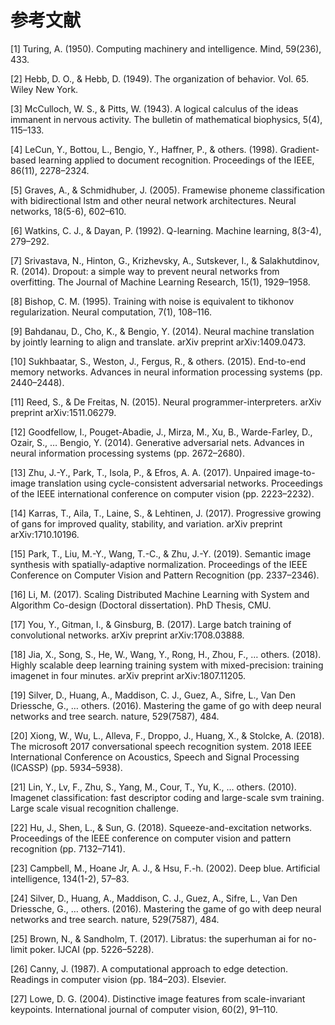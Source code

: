 # 参考文献

[1] Turing, A. (1950). Computing machinery and intelligence. Mind, 59(236), 433.

[2] Hebb, D. O., & Hebb, D. (1949). The organization of behavior. Vol. 65. Wiley New York.

[3] McCulloch, W. S., & Pitts, W. (1943). A logical calculus of the ideas immanent in nervous activity. The bulletin of mathematical biophysics, 5(4), 115–133.

[4] LeCun, Y., Bottou, L., Bengio, Y., Haffner, P., & others. (1998). Gradient-based learning applied to document recognition. Proceedings of the IEEE, 86(11), 2278–2324.

[5] Graves, A., & Schmidhuber, J. (2005). Framewise phoneme classification with bidirectional lstm and other neural network architectures. Neural networks, 18(5-6), 602–610.

[6] Watkins, C. J., & Dayan, P. (1992). Q-learning. Machine learning, 8(3-4), 279–292.

[7] Srivastava, N., Hinton, G., Krizhevsky, A., Sutskever, I., & Salakhutdinov, R. (2014). Dropout: a simple way to prevent neural networks from overfitting. The Journal of Machine Learning Research, 15(1), 1929–1958.

[8] Bishop, C. M. (1995). Training with noise is equivalent to tikhonov regularization. Neural computation, 7(1), 108–116.

[9] Bahdanau, D., Cho, K., & Bengio, Y. (2014). Neural machine translation by jointly learning to align and translate. arXiv preprint arXiv:1409.0473.

[10] Sukhbaatar, S., Weston, J., Fergus, R., & others. (2015). End-to-end memory networks. Advances in neural information processing systems (pp. 2440–2448).

[11] Reed, S., & De Freitas, N. (2015). Neural programmer-interpreters. arXiv preprint arXiv:1511.06279.

[12] Goodfellow, I., Pouget-Abadie, J., Mirza, M., Xu, B., Warde-Farley, D., Ozair, S., … Bengio, Y. (2014). Generative adversarial nets. Advances in neural information processing systems (pp. 2672–2680).

[13] Zhu, J.-Y., Park, T., Isola, P., & Efros, A. A. (2017). Unpaired image-to-image translation using cycle-consistent adversarial networks. Proceedings of the IEEE international conference on computer vision (pp. 2223–2232).

[14] Karras, T., Aila, T., Laine, S., & Lehtinen, J. (2017). Progressive growing of gans for improved quality, stability, and variation. arXiv preprint arXiv:1710.10196.

[15] Park, T., Liu, M.-Y., Wang, T.-C., & Zhu, J.-Y. (2019). Semantic image synthesis with spatially-adaptive normalization. Proceedings of the IEEE Conference on Computer Vision and Pattern Recognition (pp. 2337–2346).

[16] Li, M. (2017). Scaling Distributed Machine Learning with System and Algorithm Co-design (Doctoral dissertation). PhD Thesis, CMU.

[17] You, Y., Gitman, I., & Ginsburg, B. (2017). Large batch training of convolutional networks. arXiv preprint arXiv:1708.03888.

[18] Jia, X., Song, S., He, W., Wang, Y., Rong, H., Zhou, F., … others. (2018). Highly scalable deep learning training system with mixed-precision: training imagenet in four minutes. arXiv preprint arXiv:1807.11205.

[19] Silver, D., Huang, A., Maddison, C. J., Guez, A., Sifre, L., Van Den Driessche, G., … others. (2016). Mastering the game of go with deep neural networks and tree search. nature, 529(7587), 484.

[20] Xiong, W., Wu, L., Alleva, F., Droppo, J., Huang, X., & Stolcke, A. (2018). The microsoft 2017 conversational speech recognition system. 2018 IEEE International Conference on Acoustics, Speech and Signal Processing (ICASSP) (pp. 5934–5938).

[21] Lin, Y., Lv, F., Zhu, S., Yang, M., Cour, T., Yu, K., … others. (2010). Imagenet classification: fast descriptor coding and large-scale svm training. Large scale visual recognition challenge.

[22] Hu, J., Shen, L., & Sun, G. (2018). Squeeze-and-excitation networks. Proceedings of the IEEE conference on computer vision and pattern recognition (pp. 7132–7141).

[23] Campbell, M., Hoane Jr, A. J., & Hsu, F.-h. (2002). Deep blue. Artificial intelligence, 134(1-2), 57–83.

[24] Silver, D., Huang, A., Maddison, C. J., Guez, A., Sifre, L., Van Den Driessche, G., … others. (2016). Mastering the game of go with deep neural networks and tree search. nature, 529(7587), 484.

[25] Brown, N., & Sandholm, T. (2017). Libratus: the superhuman ai for no-limit poker. IJCAI (pp. 5226–5228).

[26] Canny, J. (1987). A computational approach to edge detection. Readings in computer vision (pp. 184–203). Elsevier.

[27] Lowe, D. G. (2004). Distinctive image features from scale-invariant keypoints. International journal of computer vision, 60(2), 91–110.
